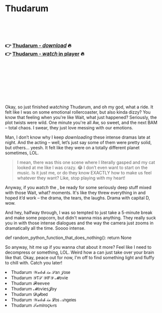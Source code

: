 <h1>Thudarum</h1>

<br><br><br>

<h3>👉 <a href="https://Alfredos-nsanescorbu1978.github.io/qfpzvrychs/">Thudarum - 𝘥𝘰𝘸𝘯𝘭𝘰𝘢𝘥</a> 🔥<br>
👉 <a href="https://Alfredos-nsanescorbu1978.github.io/qfpzvrychs/">Thudarum - 𝘸𝘢𝘵𝘤𝘩 in player</a> 🔥
</h3>



<br><br><br><br><br><br><br>


Okay, so just finished 𝘸𝘢𝘵𝘤𝘩𝘪𝘯𝘨 Thudarum, and oh my god, what a ride. It felt like I was on some emotional rollercoaster, but also kinda dizzy? You know that feeling when you're like Wait, what just happened? Seriously, the plot twists were wild. One minute you're all Aw, so sweet, and the next BAM – total chaos. I swear, they just love messing with our emotions.

Man, I don’t know why I keep 𝘥𝘰𝘸𝘯𝘭𝘰𝘢𝘥𝘪𝘯𝘨 these intense dramas late at night. And the acting – well, let’s just say some of them were pretty solid, but others... yeesh. It felt like they were on a totally different planet sometimes, LOL.

> I mean, there was this one scene where I literally gasped and my cat looked at me like I was crazy. 😂 I don’t even want to start on the music. Is it just me, or do they know EXACTLY how to make us feel whatever they want? Like, stop playing with my heart!

Anyway, if you 𝘸𝘢𝘵𝘤𝘩 the  , be ready for some seriously deep stuff mixed with those Wait, what? moments. It's like they threw everything in and hoped it’d work – the drama, the tears, the laughs. Drama with capital D, wow.

And hey, halfway through, I was so tempted to just take a 5-minute break and make some popcorn, but didn't wanna miss anything. They really suck you in with those intense dialogues and the way the camera just zooms in dramatically all the time. Soooo intense.

def random_python_function_that_does_nothing(): return None

So anyway, hit me up if you wanna chat about it more? Feel like I need to decompress or something, LOL. Weird how a   can just take over your brain like that. Okay, peace out for now, I'm off to find something light and fluffy to chill with. Catch you later!

<li>Thudarum 𝒲𝒶𝓉𝒸𝒽 𝒾𝓃 𝒮𝖺𝗇 𝒥𝗈𝗌𝖾</li>
<li>Thudarum 𝒴𝖳𝒮 𝒴𝖨𝖥𝒴 𝓜𝗈ν𝗂𝖾</li>
<li>Thudarum 𝓕𝗋𝖾𝖾ν𝖾𝖾</li>
<li>Thudarum 𝓜𝗈ν𝗂𝖾𝗌𝓙𝗈𝗒</li>
<li>Thudarum 𝓓ų𝓫𝖻𝖾𝖽</li>
<li>Thudarum 𝒲𝒶𝓉𝒸𝒽 𝒾𝓃 𝓛𝗈𝗌 𝒜𝗇𝗀𝖾𝗅𝖾𝗌</li>
<li>Thudarum 𝒯𝒶𝗆𝗂𝗅𝗋𝗈ç𝗄𝑒𝗋𝗌</li>
